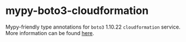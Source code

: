 # mypy-boto3-cloudformation

Mypy-friendly type annotations for `boto3` 1.10.22 `cloudformation` service.
More information can be found [here](https://github.com/vemel/mypy_boto3).